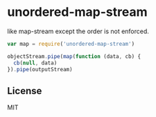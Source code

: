 # unordered-map-stream

like map-stream except the order is not enforced.

``` js
var map = require('unordered-map-stream')

objectStream.pipe(map(function (data, cb) {
  cb(null, data)
}).pipe(outputStream)

```


## License

MIT
